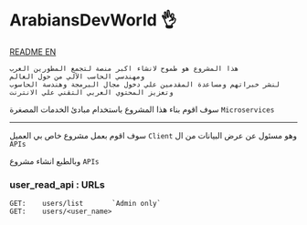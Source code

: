 # ArabiansDevWorld 👌
[README EN](translation/README_en.md)
```
هذا المشروع هو طموح لانشاء اكبر منصة لتجمع المطورين العرب
ومهندسي الحاسب الآلي من حول العالم
لنشر خبراتهم ومساعدة المقدمين علي دخول مجال البرمجة وهندسة الحاسوب
وتعزيز المحتوي العربي التقني علي الانترنت
```

سوف اقوم بناء هذا المشروع باستخدام مبادئ  الخدمات المصغرة `Microservices`

---
سوف اقوم بعمل مشروع خاص بي العميل `Client`  وهو مسئول عن عرض البيانات من ال `APIs`

وبالطبع انشاء مشروع `APIs`

### user_read_api : URLs
```
GET:    users/list       `Admin only`
GET:    users/<user_name>
```
